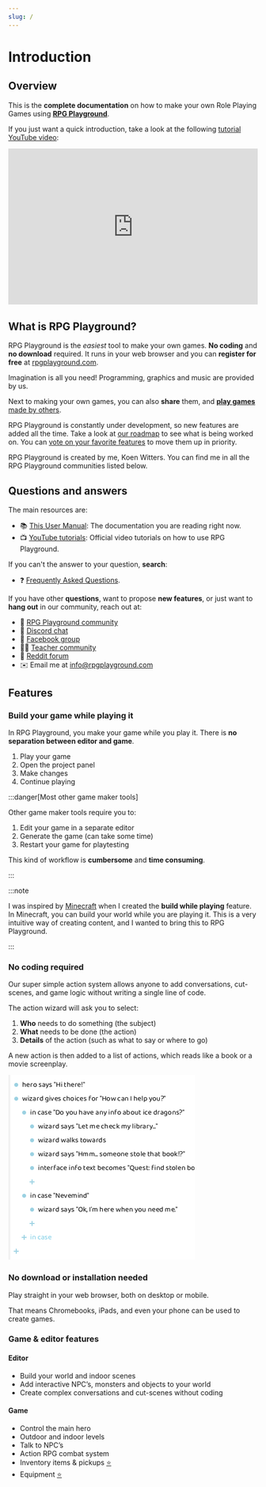 ```yaml
---
slug: /
---
```


# Introduction

## Overview

This is the **complete documentation** on how to make your own Role Playing Games using [**RPG Playground**](https://rpgplayground.com).

If you just want a quick introduction, take a look at the following [tutorial YouTube video](https://www.youtube.com/watch?v=D54SjyJAxjs):

<iframe width="100%" height="315" src="https://www.youtube.com/embed/D54SjyJAxjs?si=4jm1QdjVRMaZF14T" title="YouTube video player" frameborder="0" allow="accelerometer; autoplay; clipboard-write; encrypted-media; gyroscope; picture-in-picture; web-share" referrerpolicy="strict-origin-when-cross-origin" allowfullscreen></iframe>


## What is RPG Playground?

RPG Playground is the *easiest* tool to make your own games. **No coding** and **no download** required. It runs in your web browser and you can **register for free** at [rpgplayground.com](https://rpgplayground.com).

Imagination is all you need! Programming, graphics and music are provided by us.

Next to making your own games, you can also **share** them, and [**play games** made by others](https://rpgplayground.com/play/).

RPG Playground is constantly under development, so new features are added all the time. Take a look at [our roadmap](https://trello.com/c/OqfFeR7L) to see what is being worked on. You can [vote on your favorite features](https://trello.com/c/OqfFeR7L) to move them up in priority.

RPG Playground is created by me, Koen Witters. You can find me in all the RPG Playground communities listed below. 

## Questions and answers

The main resources are:

- 📚 [This User Manual](index.md): The documentation you are reading right now.
- 📺 [YouTube tutorials](https://www.youtube.com/playlist?list=PLhbqFRp1-ByeaMsTbqk1Y2awd0S3zGeHQ): Official video tutorials on how to use RPG Playground.

If you can't the answer to your question, **search**:

- ❓ [Frequently Asked Questions](https://rpgplayground.com/faqs/).

If you have other **questions**, want to propose **new features**, or just want to **hang out** in our community, reach out at:

- 📰 [RPG Playground community](https://rpgplayground.com/activity/)
- 💬 [Discord chat](https://discord.gg/tyHjdt3)
- 📘 [Facebook group](https://www.facebook.com/groups/rpgplayground)
- 👨‍🏫 [Teacher community](https://www.facebook.com/groups/gamesforteachers)
- 📣 [Reddit forum](https://www.reddit.com/r/rpgplayground/)
- ✉️ Email me at [info@rpgplayground.com](mailto:info@rpgplayground.com)


## Features

### Build your game while playing it

In RPG Playground, you make your game while you play it. There is **no separation between editor and game**.

1. Play your game
2. Open the project panel
3. Make changes
4. Continue playing

:::danger[Most other game maker tools]

Other game maker tools require you to:

1. Edit your game in a separate editor
2. Generate the game (can take some time)
3. Restart your game for playtesting

This kind of workflow is **cumbersome** and **time consuming**.

:::


:::note

I was inspired by [Minecraft](https://www.minecraft.net/) when I created the **build while playing** feature. In Minecraft, you can build your world while you are playing it. This is a very intuitive way of creating content, and I wanted to bring this to RPG Playground.

:::

### No coding required

Our super simple action system allows anyone to add conversations, cut-scenes, and game logic without writing a single line of code.

The action wizard will ask you to select:

1. **Who** needs to do something (the subject)
2. **What** needs to be done (the action)
3. **Details** of the action (such as what to say or where to go)

A new action is then added to a list of actions, which reads like a book or a movie screenplay.

![](./img/actions_example.png)

### No download or installation needed

Play straight in your web browser, both on desktop or mobile.

That means Chromebooks, iPads, and even your phone can be used to create games.


### Game & editor features

#### Editor

- Build your world and indoor scenes
- Add interactive NPC’s, monsters and objects to your world
- Create complex conversations and cut-scenes without coding

#### Game

- Control the main hero
- Outdoor and indoor levels
- Talk to NPC’s
- Action RPG combat system
- Inventory items & pickups [⭐](premium)
- Equipment [⭐](premium)

